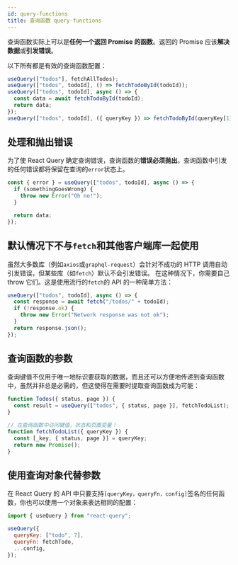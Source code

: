 ```yaml
---
id: query-functions
title: 查询函数 query-functions
---
```


查询函数实际上可以是**任何一个返回 Promise 的函数**。返回的 Promise 应该**解决数据**或**引发错误**。

以下所有都是有效的查询函数配置：

```js
useQuery(["todos"], fetchAllTodos);
useQuery(["todos", todoId], () => fetchTodoById(todoId));
useQuery(["todos", todoId], async () => {
  const data = await fetchTodoById(todoId);
  return data;
});
useQuery(["todos", todoId], ({ queryKey }) => fetchTodoById(queryKey[1]));
```

## 处理和抛出错误

为了使 React Query 确定查询错误，查询函数的**错误必须抛出**。查询函数中引发的任何错误都将保留在查询的`error`状态上。

```js
const { error } = useQuery(["todos", todoId], async () => {
  if (somethingGoesWrong) {
    throw new Error("Oh no!");
  }

  return data;
});
```

## 默认情况下不与`fetch`和其他客户端库一起使用

虽然大多数库（例如`axios`或`graphql-request`）会针对不成功的 HTTP 调用自动引发错误，但某些库（如`fetch`）默认不会引发错误。
在这种情况下，你需要自己 throw 它们。这是使用流行的`fetch`的 API 的一种简单方法：

```js
useQuery(["todos", todoId], async () => {
  const response = await fetch("/todos/" + todoId);
  if (!response.ok) {
    throw new Error("Network response was not ok");
  }
  return response.json();
});
```

## 查询函数的参数

查询键值不仅用于唯一地标识要获取的数据，而且还可以方便地传递到查询函数中，虽然并非总是必需的，但这使得在需要时提取查询函数成为可能：

```js
function Todos({ status, page }) {
  const result = useQuery(["todos", { status, page }], fetchTodoList);
}

// 在查询函数中访问键值，状态和页面变量！
function fetchTodoList({ queryKey }) {
  const [_key, { status, page }] = queryKey;
  return new Promise();
}
```

## 使用查询对象代替参数

在 React Query 的 API 中只要支持`[queryKey，queryFn，config]`签名的任何函数，你也可以使用一个对象来表达相同的配置：

```js
import { useQuery } from "react-query";

useQuery({
  queryKey: ["todo", 7],
  queryFn: fetchTodo,
  ...config,
});
```
